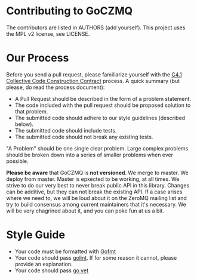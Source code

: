 # Contributing to GoCZMQ

The contributors are listed in AUTHORS (add yourself). This project uses the MPL v2 license, see LICENSE.

# Our Process
Before you send a pull request, please familiarize yourself with the [C4.1 Collective Code Construction Contract](http://rfc.zeromq.org/spec:22) process. A quick summary (but please, do read the process document):
* A Pull Request should be described in the form of a problem statement.
* The code included with the pull request should be proposed solution to that problem.
* The submitted code should adhere to our style guidelines (described below).
* The submitted code should include tests.
* The submitted code should not break any existing tests.

"A Problem" should be one single clear problem. Large complex problems should be broken down into a series of smaller problems when ever possible.

**Please be aware** that GoCZMQ is **not versioned**. We merge to master. We deploy from master. Master is epxected to be working, at all times. We strive to do our very best to never break public API in this library. Changes can be additive, but they can not break the existing API. If a case arises where we need to, we will be loud about it on the ZeroMQ mailing list and try to build consensus among current maintainers that it's necessary. We will be very chagrined about it, and you can poke fun at us a bit.

# Style Guide
* Your code must be formatted with [Gofmt](https://blog.golang.org/go-fmt-your-code)
* Your code should pass [golint](https://github.com/golang/lint). If for some reason it cannot, please provide an explanation.
* Your code should pass [go vet](https://golang.org/cmd/vet/)


